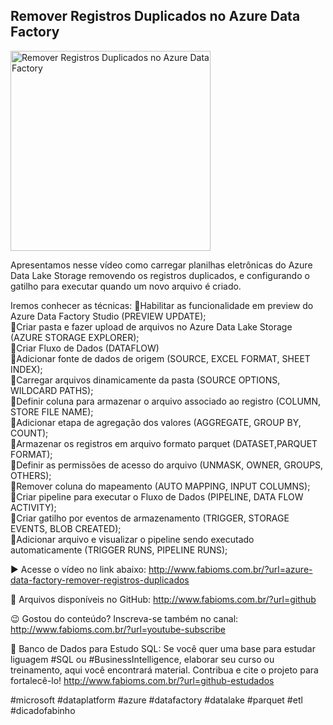 ## Remover Registros Duplicados no Azure Data Factory

<img src="https://fabioms.com.br//uploads/youtube/S9TWmV1O_fg.png" alt="Remover Registros Duplicados no Azure Data Factory" title="Azure Data Factory" width="320"/>

Apresentamos nesse vídeo como carregar planilhas eletrônicas do Azure Data Lake Storage removendo os registros duplicados, e configurando o gatilho para executar quando um novo arquivo é criado.

Iremos conhecer as técnicas:
🔹Habilitar as funcionalidade em preview do Azure Data Factory Studio (PREVIEW UPDATE);  
🔹Criar pasta e fazer upload de arquivos no Azure Data Lake Storage (AZURE STORAGE EXPLORER);  
🔹Criar Fluxo de Dados (DATAFLOW)  
🔹Adicionar fonte de dados de origem (SOURCE, EXCEL FORMAT, SHEET INDEX);  
🔹Carregar arquivos dinamicamente da pasta (SOURCE OPTIONS, WILDCARD PATHS);  
🔹Definir coluna para armazenar o arquivo associado ao registro (COLUMN, STORE FILE NAME);  
🔹Adicionar etapa de agregação dos valores (AGGREGATE, GROUP BY, COUNT);  
🔹Armazenar os registros em arquivo formato parquet (DATASET,PARQUET FORMAT);  
🔹Definir as permissões de acesso do arquivo (UNMASK, OWNER, GROUPS, OTHERS);  
🔹Remover coluna do mapeamento (AUTO MAPPING, INPUT COLUMNS);  
🔹Criar pipeline para executar o Fluxo de Dados (PIPELINE, DATA FLOW ACTIVITY);  
🔹Criar gatilho por eventos de armazenamento (TRIGGER, STORAGE EVENTS, BLOB CREATED);  
🔹Adicionar arquivo e visualizar o pipeline sendo executado automaticamente (TRIGGER RUNS, PIPELINE RUNS);  

▶️ Acesse o vídeo no link abaixo:
http://www.fabioms.com.br/?url=azure-data-factory-remover-registros-duplicados

📁 Arquivos disponíveis no GitHub:
http://www.fabioms.com.br/?url=github

😉 Gostou do conteúdo? Inscreva-se também no canal:
http://www.fabioms.com.br/?url=youtube-subscribe

🎁 Banco de Dados para Estudo SQL:
Se você quer uma base para estudar liguagem #SQL ou #BusinessIntelligence, elaborar seu curso ou treinamento, aqui você encontrará material. 
Contribua e cite o projeto para fortalecê-lo!
http://www.fabioms.com.br/?url=github-estudados

#microsoft #dataplatform #azure #datafactory #datalake #parquet #etl #dicadofabinho

